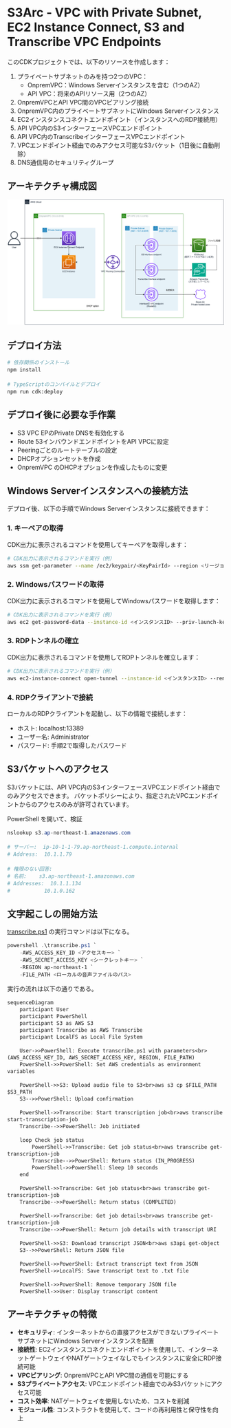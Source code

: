 # S3Arc - VPC with Private Subnet, EC2 Instance Connect, S3 and Transcribe VPC Endpoints

このCDKプロジェクトでは、以下のリソースを作成します：

1. プライベートサブネットのみを持つ2つのVPC：
   - OnpremVPC：Windows Serverインスタンスを含む（1つのAZ）
   - API VPC：将来のAPIリソース用（2つのAZ）
2. OnpremVPCとAPI VPC間のVPCピアリング接続
3. OnpremVPC内のプライベートサブネットにWindows Serverインスタンス
4. EC2インスタンスコネクトエンドポイント（インスタンスへのRDP接続用）
5. API VPC内のS3インターフェースVPCエンドポイント
6. API VPC内のTranscribeインターフェースVPCエンドポイント
7. VPCエンドポイント経由でのみアクセス可能なS3バケット（1日後に自動削除）
8. DNS通信用のセキュリティグループ

## アーキテクチャ構成図

![architecture](./architecture.png)

## デプロイ方法

```bash
# 依存関係のインストール
npm install

# TypeScriptのコンパイルとデプロイ
npm run cdk:deploy
```

## デプロイ後に必要な手作業
- S3 VPC EPのPrivate DNSを有効化する
- Route 53インバウンドエンドポイントをAPI VPCに設定
- Peeringごとのルートテーブルの設定
- DHCPオプションセットを作成
- OnpremVPC のDHCPオプションを作成したものに変更

## Windows Serverインスタンスへの接続方法

デプロイ後、以下の手順でWindows Serverインスタンスに接続できます：

### 1. キーペアの取得

CDK出力に表示されるコマンドを使用してキーペアを取得します：

```bash
# CDK出力に表示されるコマンドを実行（例）
aws ssm get-parameter --name /ec2/keypair/<KeyPairId> --region <リージョン> --with-decryption --query Parameter.Value --output text > ./<キーペア名>.pem
```

### 2. Windowsパスワードの取得

CDK出力に表示されるコマンドを使用してWindowsパスワードを取得します：

```bash
# CDK出力に表示されるコマンドを実行（例）
aws ec2 get-password-data --instance-id <インスタンスID> --priv-launch-key ./<キーペア名>.pem
```

### 3. RDPトンネルの確立

CDK出力に表示されるコマンドを使用してRDPトンネルを確立します：

```bash
# CDK出力に表示されるコマンドを実行（例）
aws ec2-instance-connect open-tunnel --instance-id <インスタンスID> --remote-port 3389 --local-port 13389
```

### 4. RDPクライアントで接続

ローカルのRDPクライアントを起動し、以下の情報で接続します：
- ホスト: localhost:13389
- ユーザー名: Administrator
- パスワード: 手順2で取得したパスワード

## S3バケットへのアクセス

S3バケットには、API VPC内のS3インターフェースVPCエンドポイント経由でのみアクセスできます。
バケットポリシーにより、指定されたVPCエンドポイントからのアクセスのみが許可されています。

PowerShell を開いて、検証
```powershell
nslookup s3.ap-northeast-1.amazonaws.com

# サーバー:  ip-10-1-1-79.ap-northeast-1.compute.internal
# Address:  10.1.1.79

# 権限のない回答:
# 名前:    s3.ap-northeast-1.amazonaws.com
# Addresses:  10.1.1.134
#           10.1.0.162
```

## 文字起こしの開始方法
[transcribe.ps1](./packages/cdk/lib/transcribe.ps1) の実行コマンドは以下になる。
```powershell
powershell .\transcribe.ps1 `
    -AWS_ACCESS_KEY_ID <アクセスキー> `
    -AWS_SECRET_ACCESS_KEY <シークレットキー> `
    -REGION ap-northeast-1 `
    -FILE_PATH <ローカルの音声ファイルのパス>
```

実行の流れは以下の通りである。
```mermaid
sequenceDiagram
    participant User
    participant PowerShell
    participant S3 as AWS S3
    participant Transcribe as AWS Transcribe
    participant LocalFS as Local File System

    User->>PowerShell: Execute transcribe.ps1 with parameters<br>(AWS_ACCESS_KEY_ID, AWS_SECRET_ACCESS_KEY, REGION, FILE_PATH)
    PowerShell->>PowerShell: Set AWS credentials as environment variables
    
    PowerShell->>S3: Upload audio file to S3<br>aws s3 cp $FILE_PATH $S3_PATH
    S3-->>PowerShell: Upload confirmation
    
    PowerShell->>Transcribe: Start transcription job<br>aws transcribe start-transcription-job
    Transcribe-->>PowerShell: Job initiated
    
    loop Check job status
        PowerShell->>Transcribe: Get job status<br>aws transcribe get-transcription-job
        Transcribe-->>PowerShell: Return status (IN_PROGRESS)
        PowerShell->>PowerShell: Sleep 10 seconds
    end
    
    PowerShell->>Transcribe: Get job status<br>aws transcribe get-transcription-job
    Transcribe-->>PowerShell: Return status (COMPLETED)
    
    PowerShell->>Transcribe: Get job details<br>aws transcribe get-transcription-job
    Transcribe-->>PowerShell: Return job details with transcript URI
    
    PowerShell->>S3: Download transcript JSON<br>aws s3api get-object
    S3-->>PowerShell: Return JSON file
    
    PowerShell->>PowerShell: Extract transcript text from JSON
    PowerShell->>LocalFS: Save transcript text to .txt file
    
    PowerShell->>PowerShell: Remove temporary JSON file
    PowerShell->>User: Display transcript content
```

## アーキテクチャの特徴

- **セキュリティ**: インターネットからの直接アクセスができないプライベートサブネットにWindows Serverインスタンスを配置
- **接続性**: EC2インスタンスコネクトエンドポイントを使用して、インターネットゲートウェイやNATゲートウェイなしでもインスタンスに安全にRDP接続可能
- **VPCピアリング**: OnpremVPCとAPI VPC間の通信を可能にする
- **S3プライベートアクセス**: VPCエンドポイント経由でのみS3バケットにアクセス可能
- **コスト効率**: NATゲートウェイを使用しないため、コストを削減
- **モジュール性**: コンストラクトを使用して、コードの再利用性と保守性を向上
